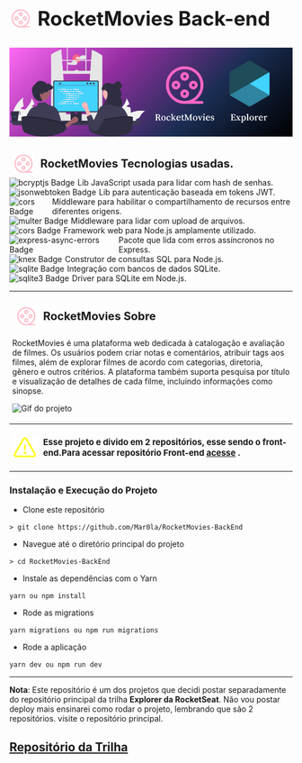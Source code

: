 <div style="display: inline-flex; align-items: center; border-radius: 5px;">
  <img src="./assets/film-reel.svg" alt="Ícone de Filme" style="height: 40px; margin-right: 10px;"/>
  <strong style="font-size: 35px">RocketMovies Back-end</strong>
</div>

## ![Capa](assets/Explorer.png)

<div style="display: inline-flex; align-items: center; padding: 5px; border-radius: 5px;">
  <img src="./assets/film-reel.svg" alt="Ícone de Filme" style="height: 40px; margin-right: 10px;"/>
  <strong style="font-size: 20px">RocketMovies Tecnologias usadas.</strong>
</div>

<div style="display: inline-flex; align-items: center;">
  <img src="https://img.shields.io/badge/bcrypt-000000?style=for-the-badge&logo=bcrypt&logoWidth=15&logoHeight=15" alt="bcryptjs Badge" style="height: 100%; margin-right: 5px;"/> Lib JavaScript usada para lidar com hash de senhas.
</div>

<div style="display: inline-flex; align-items: center;">
  <img src="https://img.shields.io/badge/jwt-000000?style=for-the-badge&logo=bcrypt&logoWidth=15&logoHeight=15" alt="jsonwebtoken Badge" style="height: 100%; margin-right: 5px;"/> Lib para autenticação baseada em tokens JWT.
</div>

<div style="display: inline-flex; align-items: center;">
  <img src="https://img.shields.io/badge/cors-000000?style=for-the-badge&logo=cors&logoWidth=15&logoHeight=15" alt="cors Badge" style="height: 100%; margin-right: 5px;"/> Middleware para habilitar o compartilhamento de recursos entre diferentes origens.
</div>

<div style="display: inline-flex; align-items: center;">
  <img src="https://img.shields.io/badge/multer-000000?style=for-the-badge&logoWidth=15&logoHeight=15" alt="multer Badge" style="height: 100%; margin-right: 5px;"/> Middleware para lidar com upload de arquivos.
</div>

<div style="display: inline-flex; align-items: center;">
  <img src="https://img.shields.io/badge/express-03300B?style=for-the-badge&logo=express&logoWidth=15&logoHeight=15" alt="cors Badge" style="height: 100%; margin-right: 5px;"/> Framework web para Node.js amplamente utilizado.
</div>

<div style="display: inline-flex; align-items: center;">
  <img src="https://img.shields.io/badge/express async errors-03300B?style=for-the-badge&logo=express&logoWidth=15&logoHeight=15" alt="express-async-errors Badge" style="height: 100%; margin-right: 5px;"/> Pacote que lida com erros assíncronos no Express.
</div>

<div style="display: inline-flex; align-items: center;">
  <img src="https://img.shields.io/badge/knex-E16426?style=for-the-badge&logoWidth=15&logoHeight=15" alt="knex Badge" style="height: 100%; margin-right: 5px;"/> Construtor de consultas SQL para Node.js.
</div>

<div style="display: inline-flex; align-items: center;">
  <img src="https://img.shields.io/badge/sqlite-54a6dc?style=for-the-badge&logo=sqlite&logoWidth=15&logoHeight=15" alt="sqlite Badge" style="height: 100%; margin-right: 5px;"/> Integração com bancos de dados SQLite.
</div>

<div style="display: inline-flex; align-items: center;">
  <img src="https://img.shields.io/badge/sqlite3-54a6dc?style=for-the-badge&logo=sqlite&logoWidth=15&logoHeight=15" alt="sqlite3 Badge" style="height: 100%; margin-right: 5px;"/> Driver para SQLite em Node.js.
</div>

---

<div style="display:flex f  align-items: center; padding: 5px; border-radius: 5px;">
 <div style="display: inline-flex; align-items: center; padding: 5px; border-radius: 5px;">
  <img src="./assets/film-reel.svg" alt="Ícone de Filme" style="height: 40px; margin-right: 10px;"/>
  <strong style="font-size: 20px">RocketMovies Sobre</strong>
</div>
  <p>RocketMovies é uma plataforma web dedicada à catalogação e avaliação de filmes. Os usuários podem criar notas e comentários, atribuir tags aos filmes, além de explorar filmes de acordo com categorias, diretoria, gênero e outros critérios. A plataforma também suporta pesquisa por título e visualização de detalhes de cada filme, incluindo informações como sinopse.</p>
   <img src="./assets/Apex_1698341817555.gif" alt="Gif do projeto"/>
</div>

---

<div style="display: inline-flex; align-items: center; padding: 5px; border-radius: 5px;">
  <img src="./assets/warning.svg" alt="Ícone de Filme" style="height: 45px; margin-right: 10px;"/>
  <strong style="font-size: 15px">Esse projeto e divido em 2 repositórios, esse sendo o front-end.Para acessar repositório Front-end <a href="https://github.com/Mar0la/RocketMovies-FrontEnd">acesse</a>
.</strong>
</div>

---

### Instalação e Execução do Projeto

- Clone este repositório

```
> git clone https://github.com/Mar0la/RocketMovies-BackEnd
```

- Navegue até o diretório principal do projeto

```
> cd RocketMovies-BackEnd
```

- Instale as dependências com o Yarn

```
yarn ou npm install
```

- Rode as migrations

```
yarn migrations ou npm run migrations
```

- Rode a aplicação

```
yarn dev ou npm run dev
```

---

**Nota**: Este repositório é um dos projetos que decidi postar separadamente do repositório principal da trilha **Explorer da RocketSeat**. Não vou postar deploy mais ensinarei como rodar o projeto, lembrando que são 2 repositórios. visite o repositório principal.

## [Repositório da Trilha](https://github.com/Mar0la/Explorer)

